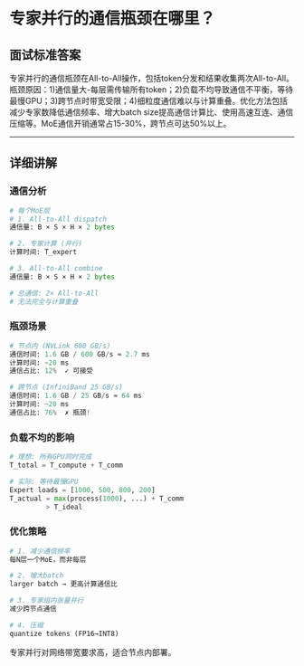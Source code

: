 # 专家并行的通信瓶颈在哪里？

## 面试标准答案

专家并行的通信瓶颈在All-to-All操作，包括token分发和结果收集两次All-to-All。瓶颈原因：1)通信量大-每层需传输所有token；2)负载不均导致通信不平衡，等待最慢GPU；3)跨节点时带宽受限；4)细粒度通信难以与计算重叠。优化方法包括减少专家数降低通信频率、增大batch size提高通信计算比、使用高速互连、通信压缩等。MoE通信开销通常占15-30%，跨节点可达50%以上。

---

## 详细讲解

### 通信分析

```python
# 每个MoE层
# 1. All-to-All dispatch
通信量: B × S × H × 2 bytes

# 2. 专家计算 (并行)
计算时间: T_expert

# 3. All-to-All combine  
通信量: B × S × H × 2 bytes

# 总通信: 2× All-to-All
# 无法完全与计算重叠
```

### 瓶颈场景

```python
# 节点内 (NVLink 600 GB/s)
通信时间: 1.6 GB / 600 GB/s ≈ 2.7 ms
计算时间: ~20 ms
通信占比: 12%  ✓ 可接受

# 跨节点 (InfiniBand 25 GB/s)
通信时间: 1.6 GB / 25 GB/s ≈ 64 ms
计算时间: ~20 ms  
通信占比: 76%  ✗ 瓶颈!
```

### 负载不均的影响

```python
# 理想: 所有GPU同时完成
T_total = T_compute + T_comm

# 实际: 等待最慢GPU
Expert loads = [1000, 500, 800, 200]
T_actual = max(process(1000), ...) + T_comm
         > T_ideal
```

### 优化策略

```python
# 1. 减少通信频率
每N层一个MoE，而非每层

# 2. 增大batch
larger batch → 更高计算通信比

# 3. 专家组内张量并行
减少跨节点通信

# 4. 压缩
quantize tokens (FP16→INT8)
```

专家并行对网络带宽要求高，适合节点内部署。

